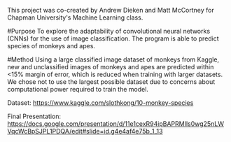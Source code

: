 This project was co-created by Andrew Dieken and Matt McCortney for Chapman University's Machine Learning class.

#Purpose
To explore the adaptability of convolutional neural networks (CNNs) for the use of image classification. The program is able to predict species of monkeys and apes.

#Method
Using a large classified image dataset of monkeys from Kaggle, new and unclassified images of monkeys and apes are predicted within <15% margin of error, which is reduced when training with larger datasets. We chose not to use the largest possible dataset due to concerns about computational power required to train the model.

Dataset: https://www.kaggle.com/slothkong/10-monkey-species

Final Presentation: https://docs.google.com/presentation/d/11e1cexR94ipBAPRMIls0wg25nLWVqcWcBpSJPL1PDQA/edit#slide=id.g4e4af4e75b_1_13
